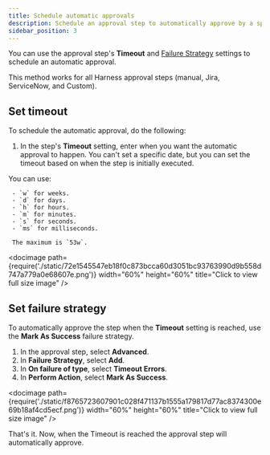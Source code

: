```yaml
---
title: Schedule automatic approvals
description: Schedule an approval step to automatically approve by a specific time.
sidebar_position: 3
---
```


You can use the approval step's **Timeout** and [Failure Strategy](https://developer.harness.io/docs/platform/pipelines/w_pipeline-steps-reference/step-failure-strategy-settings//) settings to schedule an automatic approval.

This method works for all Harness approval steps (manual, Jira, ServiceNow, and Custom).

## Set timeout

To schedule the automatic approval, do the following:

1. In the step's **Timeout** setting, enter when you want the automatic approval to happen. You can't set a specific date, but you can set the timeout based on when the step is initially executed.

  You can use:

     - `w` for weeks.
     - `d` for days.
     - `h` for hours.
     - `m` for minutes.
     - `s` for seconds.
     - `ms` for milliseconds.

     The maximum is `53w`.

<docimage path={require('./static/72e1545547eb18f0c873bcca60d3051bc93763990d9b558d747a779a0e68607e.png')} width="60%" height="60%" title="Click to view full size image" />

## Set failure strategy

To automatically approve the step when the **Timeout** setting is reached, use the **Mark As Success** failure strategy.

1. In the approval step, select **Advanced**.
2. In **Failure Strategy**, select **Add**.
3. In **On failure of type**, select **Timeout Errors**.
4. In **Perform Action**, select **Mark As Success**.

<docimage path={require('./static/f8765723607901c028f471137b1555a179817d77ac8374300e69b18af4cd5ecf.png')} width="60%" height="60%" title="Click to view full size image" />

That's it. Now, when the Timeout is reached the approval step will automatically approve.